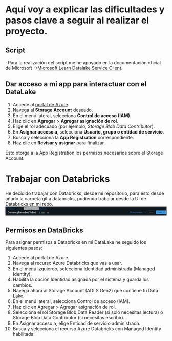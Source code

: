 # Aquí voy a explicar las dificultades y pasos clave a seguir al realizar el proyecto.


## Script 
· Para la realización del script me he apoyado en la documentación oficial de Microsoft ->[Microsoft Learn Datalake Service Client](https://learn.microsoft.com/en-us/python/api/overview/azure/storage-file-datalake-readme?view=azure-python).
## Dar acceso a mi app para interactuar con el DataLake

1. Accede al [portal de Azure](https://portal.azure.com/).
2. Navega al **Storage Account** deseado.
3. En el menú lateral, selecciona **Control de acceso (IAM)**.
4. Haz clic en **Agregar** > **Agregar asignación de rol**.
5. Elige el rol adecuado (por ejemplo, *Storage Blob Data Contributor*).
6. En **Asignar acceso a**, selecciona **Usuario, grupo o entidad de servicio**.
7. Busca y selecciona la **App Registration** correspondiente.
8. Haz clic en **Revisar y asignar** para finalizar.

Esto otorga a la App Registration los permisos necesarios sobre el Storage Account.

# Trabajar con Databricks
He decidido trabajar con Databricks, desde mi repositorio, para esto desde añado la carpeta git 
a databricks, pudiendo trabajar desde la UI de Databricks en mi repo.
![alt text](image.png)
## Permisos en DataBricks
Para asignar permisos a Databricks en mi DataLake he seguido los siguientes pasos:

1. Accede al portal de Azure.
2. Navega al recurso Azure Databricks que vas a usar.
3. En el menú izquierdo, selecciona Identidad administrada (Managed Identity).
4. Habilita la opción Identidad asignada por el sistema y guarda los cambios.
5. Navega ahora al Storage Account (ADLS Gen2) que contiene tu Data Lake.
6. En el menú lateral, selecciona Control de acceso (IAM).
7. Haz clic en Agregar > Agregar asignación de rol.
8. Selecciona el rol Storage Blob Data Reader (si solo necesitas lectura) o Storage Blob Data Contributor (si necesitas escribir).
9. En Asignar acceso a, elige Entidad de servicio administrada.
10. Busca y selecciona el recurso Azure Databricks con Managed Identity habilitada.


